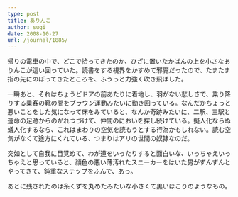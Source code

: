 ```yaml
---
type: post
title: ありんこ
author: sugi
date: 2008-10-27
url: /journal/1885/
---
```

帰りの電車の中で、どこで拾ってきたのか、ひざに置いたかばんの上を小さなありんこが這い回っていた。読書をする視界をかすめて邪魔だったので、たまたま指の先にのぼってきたところを、ふうっと力強く吹き飛ばした。

一瞬あと、それはちょうどドアの前あたりに着地し、羽がない悲しさで、乗り降りする乗客の靴の間をブラウン運動みたいに動き回っている。なんだかちょっと悪いことをした気になって床をみていると、なんか奇跡みたいに、二駅、三駅と運命の足跡からのがれつづけて、仲間のにおいを探し続けている。擬人化ならぬ蟻人化するなら、これはまわりの空気を読もうとする行為かもしれない。読む空気がなくて途方にくれている、つまりはアリの世間の奴隷なのだ。

突如として自我に目覚めて、わが道をいったりすると面白いな、いっちゃえいっちゃえと思っていると、顔色の悪い薄汚れたスニーカーをはいた男がずんずんとやってきて、鈍重なステップをふんで、あっ。

あとに残されたのは糸くずを丸めたみたいな小さくて黒いほこりのようなもの。

